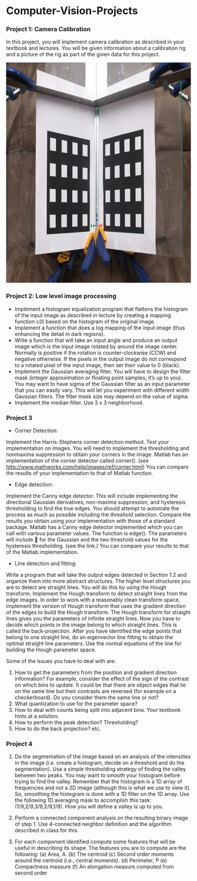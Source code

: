 # Computer-Vision-Projects

### Project 1: Camera Calibration
In this project, you will implement camera calibration as described in your textbook and lectures. You will be given
information about a calibration rig and a picture of the rig as part of the given data for this project.

<img src="https://github.com/sudokhan112/Computer-Vision-Projects/blob/main/Camera-calibration/calibration-rig.jpg" width="600" height="600">

### Project 2: Low level image processing
- Implement a histogram equalization program that flattens the histogram of the input image as described in lecture by creating a mapping function c(I) based on the histogram of the original image.
- Implement a function that does a log mapping of the input image (thus enhancing the detail in dark regions).
- Write a function that will take an input angle and produce an output image which is the input image rotated by around the image center. Normally is positive if the rotation is counter-clockwise (CCW) and negative otherwise. If the pixels in the output image do not correspond to a rotated pixel of the input image, then set their value to 0 (black).
- Implement the Gaussian averaging filter. You will have to design the filter mask (integer approximation or floating point samples; it’s up to you). You may want to have sigma of the Gaussian filter as an input parameter that you can easily vary. This will let you experiment with different width Gaussian filters. The filter mask size may depend on the value of sigma.
- Implement the median filter. Use 3 x 3 neighborhood.
### Project 3
- Corner Detection:

Implement the Harris-Stephens corner detection method. Test your implementation on images. You will need to
implement the thresholding and nonmaxima suppression to obtain your corners in the image. Matlab has an implementation
of the corner detector called corner(). (see http://www.mathworks.com/help/images/ref/corner.html)
You can compare the results of your implementation to that of Matlab function.
- Edge detection:

Implement the Canny edge detector. This will include implementing the directional Gaussian derivatives, non-maxima
suppression, and hysteresis thresholding to find the true edges. You should attempt to automate the process as much
as possible including the threshold selection. Compare the results you obtain using your implementation with those
of a standard package. Matlab has a Canny edge detector implemented which you can call with various parameter
values. The function is edge(). The parameters will include  for the Gaussian and the two threshold values for the
hysteresis thresholding. (see the link.) You can compare your results to that of the Matlab implementation.
- Line detection and fitting:

Write a program that will take the output edges detected in Section 1.2 and organize them into more abstract structures.
The higher level structures you are to detect are straight lines. You will do this by using the Hough transform.
Implement the Hough transform to detect straight lines from the edge images. In order to work with a reasonably
clean transform space, implement the version of Hough transform that uses the gradient direction of the edges to build
the Hough transform. The Hough transform for straight lines gives you the parameters of infinite straight lines. Now
you have to decide which points in the image belong to which straight lines. This is called the back-projection. After
you have identified the edge points that belong to one straight line, do an eigenvector line fitting to obtain the optimal
straight line parameters. Use the normal equations of the line for building the Hough parameter space.

Some of the issues you have to deal with are:
1. How to get the parameters from the position and gradient direction information? For example, consider the
effect of the sign of the contrast on which bins to update. It could be that there are object edges that lie on the
same line but their contrasts are reversed (for example on a checkerboard). Do you consider them the same line
or not?
2. What quantization to use for the parameter space?
3. How to deal with counts being split into adjacent bins. Your textbook hints at a solution.
4. How to perform the peak detection? Thresholding?
5. How to do the back projection? etc.

### Project 4

1. Do the segmentation of the image based on an analysis of the intensities in the image
(i.e. create a histogram, decide on a threshold and do the segmentation). Use a simple
thresholding strategy of finding the valley between two peaks. You may want to smooth
your histogram before trying to find the valley. Remember that the histogram is a 1D
array of frequencies and not a 2D image (although this is what we use to view it). So,
smoothing the histogram is done with a 1D filter on the 1D array. Use the following 1D
averaging mask to accomplish this task: (1/9,2/9,3/9,2/9,1/9). How you will define a
valley is up to you.

2. Perform a connected component analysis on the resulting binary image of step 1. Use
4-connected neighbor definition and the algorithm described in class for this.

3. For each component identified compute some features that will be useful in describing
its shape. The features you are to compute are the following:
(a) Area, A.
(b) The centroid
(c) Second order moments around the centroid (i.e., central moments).
(d) Perimeter, P
(e) Compactness measure 
(f) An elongation measure computed from second order
